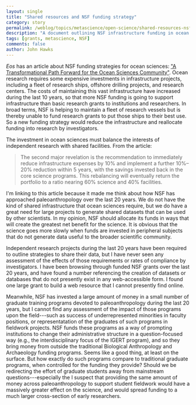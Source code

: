 ```yaml
---
layout: single 
title: "Shared resources and NSF funding strategy" 
category: story
permalink: /weblog/topics/metascience/open-science/shared-resources-nsf-funding-2015.html
description: "A document outlining NSF infrastructure funding in ocean sciences makes me think."
tags: [grants, metascience, NSF] 
comments: false 
author: John Hawks 
---
```


_Eos_ has an article about NSF funding strategies for ocean sciences: <a href="https://eos.org/opinions/a-transformational-path-forward-for-the-ocean-sciences-community">"A Transformational Path Forward for the Ocean Sciences Community"</a>. Ocean research requires some expensive investments in infrastructure projects, including a fleet of research ships, offshore drilling projects, and research centers. The costs of maintaining this vast infrastructure have increased during the last 10 years, so that more NSF funding is going to support infrastructure than basic research grants to institutions and researchers. In broad terms, NSF is helping to maintain a fleet of research vessels but is thereby unable to fund research grants to put those ships to their best use. So a new funding strategy would reduce the infrastructure and reallocate funding into research by investigators. 

The investment in ocean sciences must balance the interests of independent research with shared facilities. From the article: 

<blockquote>The second major revelation is the recommendation to immediately reduce infrastructure expenses by 10% and implement a further 10%–20% reduction within 5 years, with the savings invested back in the core science programs. This rebalancing will eventually return the portfolio to a ratio nearing 60% science and 40% facilities.</blockquote>

I'm linking to this article because it made me think about how NSF has approached paleoanthropology over the last 20 years. We do not have the kind of shared infrastructure that ocean sciences require, but we do have a great need for large projects to generate shared datasets that can be used by other scientists. In my opinion, NSF should allocate its funds in ways that will create the greatest net benefit for the science. It is obvious that the science goes more slowly when funds are invested in peripheral subjects that do not generate data useful to the broader scientific community. 

Independent research projects during the last 20 years have been required to outline strategies to share their data, but I have never seen any assessment of the effects of those requirements or rates of compliance by investigators. I have been browsing through funded NSF grants over the last 20 years, and have found a number referencing the creation of datasets or databases that do not presently exist in any web-accessible form. I found one large grant to build a web resource that I cannot presently find online. 

Meanwhile, NSF has invested a large amount of money in a small number of graduate training programs devoted to paleoanthropology during the last 20 years, but I cannot find any assessment of the impact of those programs upon the field---such as success of underrepresented minorities in faculty positions, or representatation of the graduates of such programs in fieldwork projects. NSF funds these programs as a way of prompting institutions to change their administrative structure in a question-focused way (e.g., the interdisciplinary focus of the IGERT program), and so they bring money from outside the traditional Biological Anthropology and Archaeology funding programs. Seems like a good thing, at least on the surface. But how exactly do such programs compare to traditional graduate programs, when controlled for the funding they provide? Should we be redirecting the effort of graduate students away from mainstream questions---especially the  I suspect that providing the same amount of money across paleoanthropology to support student fieldwork would have a massively greater effect on the science, and would spread funding to a much larger cross-section of early researchers. 
